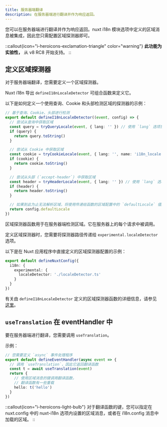 ```yaml
---
title: 服务器端翻译
description: 在服务器端进行翻译并作为响应返回。
---
```


您可以在服务器端进行翻译并作为响应返回。nuxt i18n 模块选项中定义的区域消息被集成，因此您只需配置区域探测器即可。

::callout{icon="i-heroicons-exclamation-triangle" color="warning"}
**此功能为实验性，** 从 v8 RC8 开始支持。
::

## 定义区域探测器

对于服务器端翻译，您需要定义一个区域探测器。

Nuxt i18n 导出 `defineI18nLocaleDetector` 可组合函数来定义它。

以下是如何定义一个使用查询、Cookie 和头部检测区域的探测器的示例：

```ts [localeDetector.ts]
// 基于查询、Cookie、头部进行检测
export default defineI18nLocaleDetector((event, config) => {
  // 尝试从查询中获取区域
  const query = tryQueryLocale(event, { lang: '' }) // 使用 `lang` 选项禁用区域默认值
  if (query) {
    return query.toString()
  }

  // 尝试从 Cookie 中获取区域
  const cookie = tryCookieLocale(event, { lang: '', name: 'i18n_locale' }) // 使用 `lang` 选项禁用区域默认值
  if (cookie) {
    return cookie.toString()
  }

  // 尝试从头部 (`accept-header`) 中获取区域
  const header = tryHeaderLocale(event, { lang: '' }) // 使用 `lang` 选项禁用区域默认值
  if (header) {
    return header.toString()
  }

  // 如果到此为止无法解析区域，将使用传递给函数的区域配置中的 `defaultLocale` 值进行解析
  return config.defaultLocale
})
```

区域探测器函数用于在服务器端检测区域。它在服务器上的每个请求中被调用。

定义区域探测器时，您需要将探测器路径传递给 `experimental.localeDetector` 选项。

以下是在 Nuxt 应用程序中直接定义的区域探测器配置的示例：

```ts [nuxt.config.ts]
export default defineNuxtConfig({
  i18n: {
    experimental: {
      localeDetector: './localeDetector.ts'
    }
  }
})
```

有关由 `defineI18nLocaleDetector` 定义的区域探测器函数的详细信息，请参见 [这里](/docs/v8/api#definei18nlocaledetector)。

## `useTranslation` 在 eventHandler 中

要在服务器端进行翻译，您需要调用 `useTranslation`。

示例：

```ts
// 您需要定义 `async` 事件处理程序
export default defineEventHandler(async event => {
  // 调用 `useTranslation`，因此它返回翻译函数
  const t = await useTranslation(event)
  return {
    // 使用区域消息的键调用翻译函数，
    // 翻译函数有一些重载
    hello: t('hello')
  }
})
```

::callout{icon="i-heroicons-light-bulb"}
对于翻译函数的键，您可以指定在 nuxt.config 中的 nuxt-i18n 选项内设置的区域消息，或者在 i18n.config 消息中加载的区域。
::